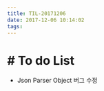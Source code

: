 ```yaml
---
title: TIL-20171206
date: 2017-12-06 10:14:02
tags: 
---
```


# # To do List

- Json Parser Object 버그 수정
